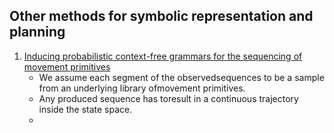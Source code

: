 ## Other methods for symbolic representation and planning
1. [Inducing probabilistic context-free grammars for the sequencing of movement primitives](https://ieeexplore.ieee.org/stamp/stamp.jsp?arnumber=8460190)
	- We assume each segment of the observedsequences to be a sample from an underlying library ofmovement primitives.
	- Any produced sequence has toresult in a continuous trajectory inside the state space.
	- 